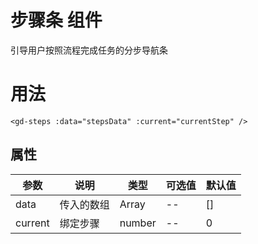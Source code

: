 # 步骤条 组件

引导用户按照流程完成任务的分步导航条

# 用法

```
<gd-steps :data="stepsData" :current="currentStep" />

```

## 属性

| 参数    | 说明       | 类型   | 可选值 | 默认值 |
| ------- | ---------- | ------ | ------ | ------ |
| data    | 传入的数组 | Array  | --     | []     |
| current | 绑定步骤   | number | --     | 0      |
